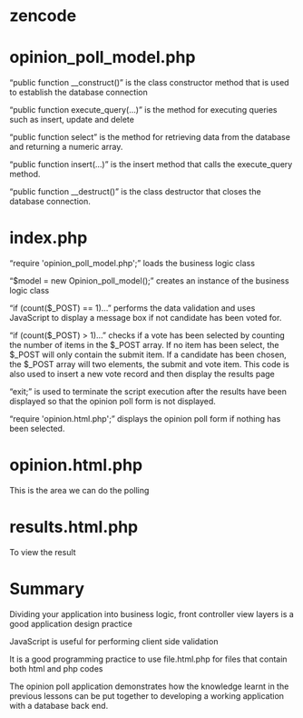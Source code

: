 # zencode
opinion_poll_model.php
======================
“public function __construct()” is the class constructor method that is used to establish the database connection

“public function execute_query(…)” is the method for executing queries such as insert, update and delete

“public function select” is the method for retrieving data from the database and returning a numeric array.

“public function insert(…)” is the insert method that calls the execute_query method.

“public function __destruct()” is the class destructor that closes the database connection.

index.php
=========
“require 'opinion_poll_model.php';” loads the business logic class

“$model = new Opinion_poll_model();” creates an instance of the business logic class

“if (count($_POST) == 1)…” performs the data validation and uses JavaScript to display a message box if not candidate has been voted for.

“if (count($_POST) > 1)…” checks if a vote has been selected by counting the number of items in the $_POST array. If no item has been select, the $_POST will only contain the submit item. If a candidate has been chosen, the $_POST array will two elements, the submit and vote item. This code is also used to insert a new vote record and then display the results page

“exit;” is used to terminate the script execution after the results have been displayed so that the opinion poll form is not displayed.

“require 'opinion.html.php';” displays the opinion poll form if nothing has been selected.

opinion.html.php
================
This is the area we can do the polling

results.html.php
==================
To view the result

Summary
=======
Dividing your application into business logic, front controller view layers  is a good application design practice

JavaScript is useful for performing client side validation

It is a good programming practice to use file.html.php for files that contain both html and php codes

The opinion poll application demonstrates how the knowledge learnt in the previous lessons can be put together to developing a working application with a database back end.
